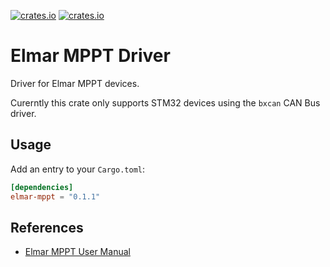 [![crates.io](https://img.shields.io/crates/v/elmar-mppt.svg)](https://crates.io/crates/elmar-mppt)
[![crates.io](https://img.shields.io/crates/d/elmar-mppt.svg)](https://crates.io/crates/elmar-mppt)

# Elmar MPPT Driver

Driver for Elmar MPPT devices.

Curerntly this crate only supports STM32 devices using the `bxcan` CAN Bus driver.

## Usage

Add an entry to your `Cargo.toml`:

```toml
[dependencies]
elmar-mppt = "0.1.1"
```

## References

- [Elmar MPPT User Manual](https://www.prohelion.com/wp-content/uploads/2021/02/Elmar_Solar_MPPT_Best_2021.pdf)
